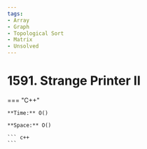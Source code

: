 ```yaml
---
tags:
- Array
- Graph
- Topological Sort
- Matrix
- Unsolved
---
```



# 1591. Strange Printer II

=== "C++"

    **Time:** O()

    **Space:** O()

    ``` c++
    ```